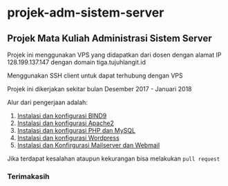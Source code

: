 # projek-adm-sistem-server

## Projek Mata Kuliah Administrasi Sistem Server

Projek ini menggunakan VPS yang didapatkan dari dosen dengan alamat IP 128.199.137.147 dengan domain tiga.tujuhlangit.id

Menggunakan SSH client untuk dapat terhubung dengan VPS

Projek ini dikerjakan sekitar bulan Desember 2017 - Januari 2018

Alur dari pengerjaan adalah:

1. [Instalasi dan konfigurasi BIND9](https://github.com/bhaktiarc/projek-adm-sistem-server/blob/master/DNS%20(BIND9).md)
2. [Instalasi dan konfigurasi Apache2](https://github.com/bhaktiarc/projek-adm-sistem-server/blob/master/Apache2%20Server.md)
3. [Instalasi dan konfigurasi PHP dan MySQL](https://github.com/bhaktiarc/projek-adm-sistem-server/blob/master/Install%20PHP.md)
4. [Instalasi dan konfigurasi Wordpress](https://github.com/bhaktiarc/projek-adm-sistem-server/blob/master/Instalasi%20%26%20Konfigurasi%20Wordpress.md)
5. [Instalasi dan Konfirgurasi Mailserver dan Webmail]()

Jika terdapat kesalahan ataupun kekurangan bisa melakukan `pull request`

### Terimakasih


